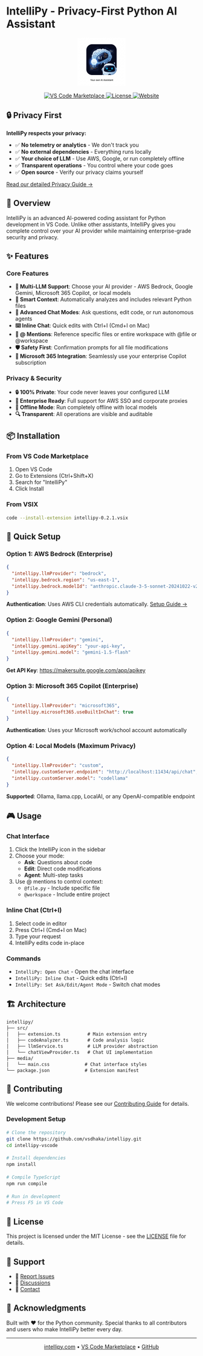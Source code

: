 # IntelliPy - Privacy-First Python AI Assistant

<p align="center">
  <img src="icon.png" alt="IntelliPy Logo" width="128" height="128">
</p>

<p align="center">
  <a href="https://marketplace.visualstudio.com/items?itemName=intellipy-dev.intellipy">
    <img src="https://img.shields.io/visual-studio-marketplace/v/intellipy-dev.intellipy.svg?color=blue&label=VS%20Code%20Marketplace&logo=visual-studio-code" alt="VS Code Marketplace">
  </a>
  <a href="https://github.com/vsdhaka/intellipy/blob/main/LICENSE">
    <img src="https://img.shields.io/github/license/intellipy/intellipy-vscode.svg" alt="License">
  </a>
  <a href="https://intellipy.com">
    <img src="https://img.shields.io/badge/website-intellipy.com-blue" alt="Website">
  </a>
</p>

## 🔒 Privacy First

**IntelliPy respects your privacy:**
- ✅ **No telemetry or analytics** - We don't track you
- ✅ **No external dependencies** - Everything runs locally
- ✅ **Your choice of LLM** - Use AWS, Google, or run completely offline
- ✅ **Transparent operations** - You control where your code goes
- ✅ **Open source** - Verify our privacy claims yourself

[Read our detailed Privacy Guide →](PRIVACY.md)

## 🚀 Overview

IntelliPy is an advanced AI-powered coding assistant for Python development in VS Code. Unlike other assistants, IntelliPy gives you complete control over your AI provider while maintaining enterprise-grade security and privacy.

## ✨ Features

### Core Features
- **🤖 Multi-LLM Support**: Choose your AI provider - AWS Bedrock, Google Gemini, Microsoft 365 Copilot, or local models
- **🎯 Smart Context**: Automatically analyzes and includes relevant Python files
- **💬 Advanced Chat Modes**: Ask questions, edit code, or run autonomous agents
- **⌨️ Inline Chat**: Quick edits with Ctrl+I (Cmd+I on Mac)
- **📝 @ Mentions**: Reference specific files or entire workspace with @file or @workspace
- **🛡️ Safety First**: Confirmation prompts for all file modifications
- **🏢 Microsoft 365 Integration**: Seamlessly use your enterprise Copilot subscription

### Privacy & Security
- **🔒 100% Private**: Your code never leaves your configured LLM
- **🏢 Enterprise Ready**: Full support for AWS SSO and corporate proxies
- **💾 Offline Mode**: Run completely offline with local models
- **🔍 Transparent**: All operations are visible and auditable

## 📦 Installation

### From VS Code Marketplace
1. Open VS Code
2. Go to Extensions (Ctrl+Shift+X)
3. Search for "IntelliPy"
4. Click Install

### From VSIX
```bash
code --install-extension intellipy-0.2.1.vsix
```

## 🔧 Quick Setup

### Option 1: AWS Bedrock (Enterprise)
```json
{
  "intellipy.llmProvider": "bedrock",
  "intellipy.bedrock.region": "us-east-1",
  "intellipy.bedrock.modelId": "anthropic.claude-3-5-sonnet-20241022-v2:0"
}
```
**Authentication**: Uses AWS CLI credentials automatically. [Setup Guide →](PRIVACY.md#aws-bedrock-setup)

### Option 2: Google Gemini (Personal)
```json
{
  "intellipy.llmProvider": "gemini",
  "intellipy.gemini.apiKey": "your-api-key",
  "intellipy.gemini.model": "gemini-1.5-flash"
}
```
**Get API Key**: https://makersuite.google.com/app/apikey

### Option 3: Microsoft 365 Copilot (Enterprise)
```json
{
  "intellipy.llmProvider": "microsoft365",
  "intellipy.microsoft365.useBuiltInChat": true
}
```
**Authentication**: Uses your Microsoft work/school account automatically

### Option 4: Local Models (Maximum Privacy)
```json
{
  "intellipy.llmProvider": "custom",
  "intellipy.customServer.endpoint": "http://localhost:11434/api/chat",
  "intellipy.customServer.model": "codellama"
}
```
**Supported**: Ollama, llama.cpp, LocalAI, or any OpenAI-compatible endpoint

## 🎮 Usage

### Chat Interface
1. Click the IntelliPy icon in the sidebar
2. Choose your mode:
   - **Ask**: Questions about code
   - **Edit**: Direct code modifications  
   - **Agent**: Multi-step tasks
3. Use @ mentions to control context:
   - `@file.py` - Include specific file
   - `@workspace` - Include entire project

### Inline Chat (Ctrl+I)
1. Select code in editor
2. Press Ctrl+I (Cmd+I on Mac)
3. Type your request
4. IntelliPy edits code in-place

### Commands
- `IntelliPy: Open Chat` - Open the chat interface
- `IntelliPy: Inline Chat` - Quick edits (Ctrl+I)
- `IntelliPy: Set Ask/Edit/Agent Mode` - Switch chat modes

## 🏗️ Architecture

```
intellipy/
├── src/
│   ├── extension.ts          # Main extension entry
│   ├── codeAnalyzer.ts       # Code analysis logic
│   ├── llmService.ts         # LLM provider abstraction
│   └── chatViewProvider.ts   # Chat UI implementation
├── media/
│   └── main.css             # Chat interface styles
└── package.json             # Extension manifest
```

## 🤝 Contributing

We welcome contributions! Please see our [Contributing Guide](CONTRIBUTING.md) for details.

### Development Setup

```bash
# Clone the repository
git clone https://github.com/vsdhaka/intellipy.git
cd intellipy-vscode

# Install dependencies
npm install

# Compile TypeScript
npm run compile

# Run in development
# Press F5 in VS Code
```

## 📄 License

This project is licensed under the MIT License - see the [LICENSE](LICENSE) file for details.

## 🌟 Support

- 🐛 [Report Issues](https://github.com/vsdhaka/intellipy/issues)
- 💬 [Discussions](https://github.com/vsdhaka/intellipy/discussions)
- 📧 [Contact](mailto:support@intellipy.com)

## 🙏 Acknowledgments

Built with ❤️ for the Python community. Special thanks to all contributors and users who make IntelliPy better every day.

---

<p align="center">
  <a href="https://intellipy.com">intellipy.com</a> • 
  <a href="https://marketplace.visualstudio.com/items?itemName=intellipy-dev.intellipy">VS Code Marketplace</a> • 
  <a href="https://github.com/vsdhaka/intellipy">GitHub</a>
</p>